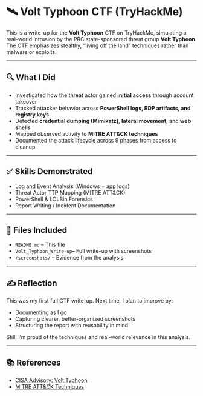 # 🛰️ Volt Typhoon CTF (TryHackMe)

This is a write-up for the **Volt Typhoon** CTF on TryHackMe, simulating a real-world intrusion by the PRC state-sponsored threat group **Volt Typhoon**. The CTF emphasizes stealthy, “living off the land” techniques rather than malware or exploits.

---

## 🔍 What I Did

- Investigated how the threat actor gained **initial access** through account takeover
- Tracked attacker behavior across **PowerShell logs, RDP artifacts, and registry keys**
- Detected **credential dumping (Mimikatz)**, **lateral movement**, and **web shells**
- Mapped observed activity to **MITRE ATT&CK techniques**
- Documented the attack lifecycle across 9 phases from access to cleanup

---

## ✅ Skills Demonstrated

- Log and Event Analysis (Windows + app logs)
- Threat Actor TTP Mapping (MITRE ATT&CK)
- PowerShell & LOLBin Forensics
- Report Writing / Incident Documentation

---

## 📁 Files Included

- `README.md` – This file
- `Volt_Typhoon_Write-up`– Full write-up with screenshots
- `/screenshots/` – Evidence from the analysis

---

## ✍️ Reflection

This was my first full CTF write-up. Next time, I plan to improve by:
- Documenting as I go
- Capturing clearer, better-organized screenshots
- Structuring the report with reusability in mind

Still, I’m proud of the techniques and real-world relevance in this analysis.

---

## 📚 References

- [CISA Advisory: Volt Typhoon](https://www.cisa.gov/news-events/cybersecurity-advisories/aa23-144a)
- [MITRE ATT&CK Techniques](https://attack.mitre.org/)
